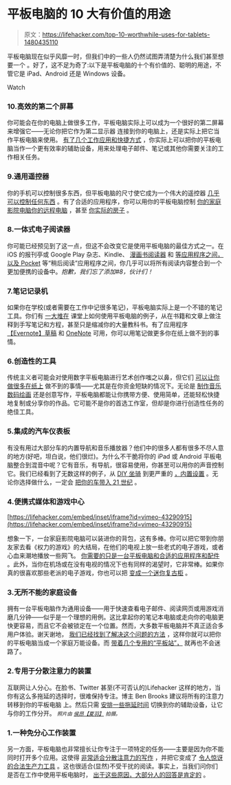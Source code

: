 # 平板电脑的 10 大有价值的用途

> 原文：<https://lifehacker.com/top-10-worthwhile-uses-for-tablets-1480435110>

平板电脑现在似乎风靡一时，但我们中的一些人仍然试图弄清楚为什么我们甚至想要一个 。好了，这不足为奇了:以下是平板电脑的十个有价值的、聪明的用途，不管它是 iPad、Android 还是 Windows 设备。

Watch

### 10.高效的第二个屏幕

你可能会在你的电脑上做很多工作，平板电脑实际上可以成为一个很好的第二屏幕来增强它——无论你把它作为第二显示器 连接到你的电脑上，还是实际上把它当作平板电脑来使用。 [有了几个工作应用和快捷方式](https://lifehacker.com/how-to-turn-your-tablet-into-a-productivity-boosting-se-5869452) ，你实际上可以把你的平板电脑当作一个更有效率的辅助设备，用来处理电子邮件、笔记或其他你需要关注的工作相关任务。

### 9.通用遥控器

你的手机可以控制很多东西，但平板电脑的尺寸使它成为一个伟大的遥控器 [几乎可以控制任何东西](https://lifehacker.com/the-best-remote-apps-for-your-iphone-and-android-5710373) 。有了合适的应用程序，你可以用你的平板电脑控制 [你的家庭影院电脑](http://lifehacker.com/the-remote-control-conundrum-how-to-choose-the-right-r-5935151)[你的远程电脑](http://lifehacker.com/how-to-augment-your-computer-with-an-ipad-513479575) ，甚至 [你实际的房子](http://lifehacker.com/how-can-i-get-started-with-home-automation-510246491) 。

### 8.一体式电子阅读器

你可能已经预见到了这一点，但这不会改变它是使用平板电脑的最佳方式之一。在 iOS 的报刊亭或 Google Play 杂志、Kindle、 [漫画书阅读器](https://lifehacker.com/a-comic-book-lovers-guide-to-going-digital-5785737) 和 [等应用程序之间，以及 Pocket](http://lifehacker.com/read-later-apps-compared-pocket-vs-instapaper-vs-r-5894995) 等“稍后阅读”应用程序之间，你几乎可以将所有阅读内容整合到一个更加便携的设备中。*抱歉，我们忘了添加#8，伙计们！*

### 7.笔记记录机

如果你在学校(或者需要在工作中记很多笔记)，平板电脑实际上是一个不错的笔记工具。你们有 [一大堆在](https://lifehacker.com/how-can-i-use-an-ipad-mini-productively-in-class-513949602) 课堂上如何使用平板电脑的例子，从在书籍和文章上做注释到手写笔记和方程，甚至只是缩减你的大量教科书。有了应用程序[【Evernote】](http://lifehacker.com/ive-been-using-evernote-all-wrong-heres-why-its-actual-5989980)[草稿](http://lifehacker.com/how-to-use-drafts-to-speed-up-your-mobile-note-writing-5938073) 和 [OneNote](http://lifehacker.com/seven-tips-and-tricks-to-get-more-out-of-onenote-1447747936) 可用，你可以用笔记做更多你在纸上做不到的事情。

### 6.创造性的工具

传统主义者可能会对使用数字平板电脑进行艺术创作嗤之以鼻，但它们 [可以让你做很多在纸上](https://lifehacker.com/your-ipad-the-creative-tool-you-never-knew-you-needed-5901341) 做不到的事情——尤其是在你资金短缺的情况下。无论是 [制作音乐](http://lifehacker.com/practical-ways-to-integrate-your-iphone-or-ipad-into-mu-5894438)[数码绘画](http://gizmodo.com/this-incredible-portrait-of-morgan-freeman-was-painted-1475026182) 还是创意写作，平板电脑都能让你携带方便、使用简单，还能轻松快捷地复制或分享你的作品。它可能不是你的首选工作室，但却是你进行创造性任务的绝佳工具。

### 5.集成的汽车仪表板

有没有用过大部分车的内置导航和音乐播放器？他们中的很多人都有很多不尽人意的地方(好吧，坦白说，他们很烂)。为什么不干脆将你的 iPad 或 Android 平板电脑整合到混音中呢？它有音乐，有导航，很容易使用，你甚至可以用你的声音控制它。我们已经看到了无数这样的例子，从 [DIY 坐骑](https://lifehacker.com/mount-a-7-inch-tablet-in-your-car-for-better-music-nav-5971776) 到更严重的 [，内置设置](http://lifehacker.com/challenge-winner-stream-music-through-your-old-smartph-709831658) 。无论你选择做什么，一定会 [把你的车带入 21 世纪](http://lifehacker.com/how-to-bring-your-car-into-the-21st-century-with-a-few-493086102) 。

### 4.便携式媒体和游戏中心

 [https://lifehacker.com/embed/inset/iframe?id=vimeo-43290915](https://lifehacker.com/embed/inset/iframe?id=vimeo-43290915) 

想象一下，一台家庭影院电脑可以装进你的背包，这有多棒。你可以把它带到你朋友家去看《权力的游戏》的大结局，在他们的电视上放一些老式的电子游戏，或者心血来潮地播放一些网飞。 [你需要的只是一台平板电脑和合适的应用程序和配件](https://lifehacker.com/how-to-turn-your-android-into-a-killer-portable-media-a-5915083) 。此外，当你在机场或在没有电视的情况下也有同样的渴望时，它非常棒。如果你真的很喜欢那些老派的电子游戏，你也可以把 [变成一个迷你复古柜](http://lifehacker.com/new-uses-for-your-old-tablet-5925049) 。

### 3.无所不能的家庭设备

拥有一台平板电脑作为通用设备——用于快速查看电子邮件、阅读网页或用游戏消磨几分钟——似乎是一个理想的用例。这比拿起你的笔记本电脑或走向你的电脑更快更容易，而且它不会被锁定在一个位置。然而，大多数平板电脑并不真正适合多用户体验。谢天谢地， [我们已经找到了解决这个问题的方法](https://lifehacker.com/the-tablet-problem-5934539) ，这样你就可以把你的平板电脑当成一个家庭万能设备。而 [带着几个专用的“平板站”，](http://lifehacker.com/create-tablet-stations-everywhere-in-your-home-with-com-509515987) 就再也不会迷路了。

### 2.专用于分散注意力的装置

互联网让人分心。在脸书、Twitter 甚至(不可否认的)Lifehacker 这样的地方，当你有这么多拖延的选择时，很难保持专注。博主 Ben Brooks 建议将所有的注意力转移到你的平板电脑 上。然后只需 [安排一些拖延时间](http://lifehacker.com/beat-procrastination-and-distractions-by-scheduling-tim-5954148) 切换到你的辅助设备，让它与你的工作分开。 <small>*照片由*</small> [<small>*侯昂【夏羽】*</small>](http://www.flickr.com/photos/hetstyle/8227159659/) <small>*拍摄。*</small>

### 1.一种免分心工作装置

另一方面，平板电脑也非常擅长让你专注于一项特定的任务——主要是因为你不能同时打开多个应用。这使得 [非常适合分散注意力的写作](https://lifehacker.com/the-holy-grail-of-ubiquitous-plain-text-capture-5584924) ，并把它变成了 [令人惊讶的合法生产力工具](http://lifehacker.com/how-tablets-are-actually-great-productivity-tools-5779982) 。这也很适合(显然)不受干扰的阅读。事实上，当我们问你们是否在工作中使用平板电脑时， [出于这些原因，大部分人的回答是肯定的](http://lifehacker.com/do-you-use-your-tablet-for-work-1306129924) 。